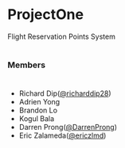 # ProjectOne

Flight Reservation Points System

#

### Members
#
 - Richard Dip([@richarddip28](https://github.com/richarddip28))
 - Adrien Yong
 - Brandon Lo
 - Kogul Bala
 - Darren Prong([@DarrenProng](https://github.com/DarrenProng))
 - Eric Zalameda([@ericzlmd](https://github.com/ericzlmd))
